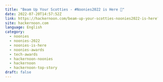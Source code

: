 ```yaml
---
title: "Beam Up Your Scotties - #Noonies2022 is Here 💚"
date: 2022-07-20T14:57:52Z
link: https://hackernoon.com/beam-up-your-scotties-noonies2022-is-here?source=rss&utm_medium=RSS&utm_source=news.12bit.vn
site: hackernoon.com
language: English
category:
  - noonies
  - noonies-2022
  - noonies-is-here
  - noonies-awards
  - tech-awards
  - hackernoon-noonies
  - hackernoon
  - hackernoon-top-story
draft: false
---
```

